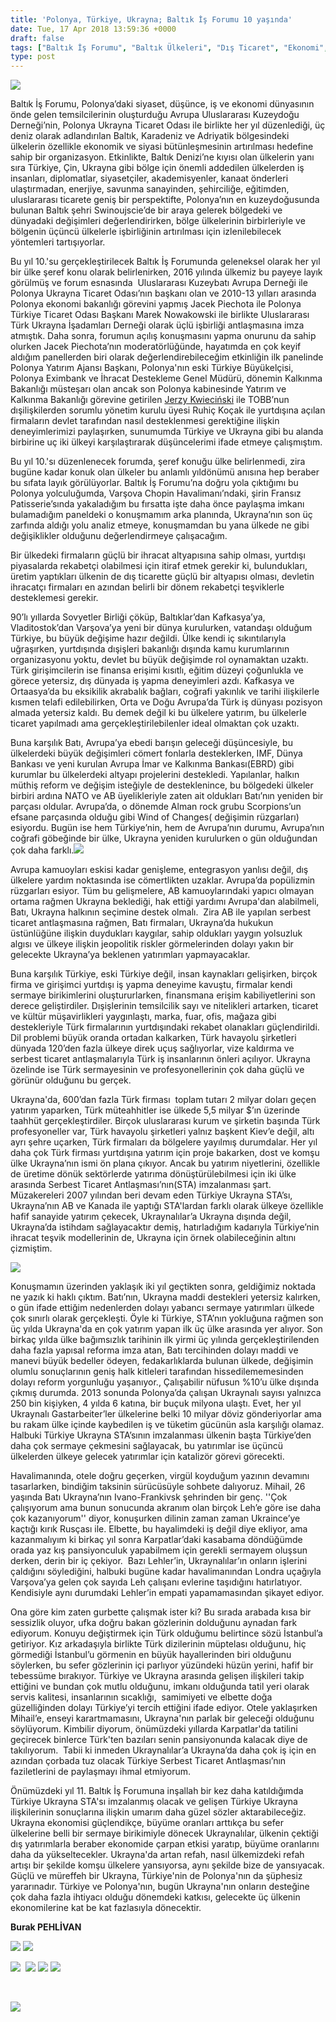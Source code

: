 ```yaml
---
title: 'Polonya, Türkiye, Ukrayna; Baltık İş Forumu 10 yaşında'
date: Tue, 17 Apr 2018 13:59:36 +0000
draft: false
tags: ["Baltık İş Forumu", "Baltık Ülkeleri", "Dış Ticaret", "Ekonomi", "Genel", "Polonya", "TUİD", "TUİD (Türk Ukrayna İşadamları Derneği)", "Ukrayna", "Ukrayna Dış İlişkileri", "Uluslarası İlişkiler"]
type: post
---
```


![](http://burakpehlivan.org/wp-content/uploads/2018/04/MG_1640-1.jpg)




Baltık İş Forumu, Polonya’daki siyaset, düşünce, iş ve ekonomi dünyasının önde gelen temsilcilerinin oluşturduğu Avrupa Uluslararası Kuzeydoğu Derneği’nin, Polonya Ukrayna Ticaret Odası ile birlikte her yıl düzenlediği, üç deniz olarak adlandırılan Baltık, Karadeniz ve Adriyatik bölgesindeki ülkelerin özellikle ekonomik ve siyasi bütünleşmesinin artırılması hedefine sahip bir organizasyon. Etkinlikte, Baltık Denizi’ne kıyısı olan ülkelerin yanı sıra Türkiye, Çin, Ukrayna gibi bölge için önemli addedilen ülkelerden iş insanları, diplomatlar, siyasetçiler, akademisyenler, kanaat önderleri ulaştırmadan, enerjiye, savunma sanayinden, şehirciliğe, eğitimden, uluslararası ticarete geniş bir perspektifte, Polonya’nın en kuzeydoğusunda bulunan Baltık şehri Swinoujscie’de bir araya gelerek bölgedeki ve dünyadaki değişimleri değerlendirirken, bölge ülkelerinin birbirleriyle ve bölgenin üçüncü ülkelerle işbirliğinin artırılması için izlenilebilecek yöntemleri tartışıyorlar.





Bu yıl 10.'su gerçekleştirilecek Baltık İş Forumunda geleneksel olarak her yıl bir ülke şeref konu olarak belirlenirken, 2016 yılında ülkemiz bu payeye layık görülmüş ve forum esnasında  Uluslararası Kuzeybatı Avrupa Derneği ile Polonya Ukrayna Ticaret Odası’nın başkanı olan ve 2010-13 yılları arasında Polonya ekonomi bakanlığı görevini yapmış Jacek Piechota ile Polonya Türkiye Ticaret Odası Başkanı Marek Nowakowski ile birlikte Uluslararası Türk Ukrayna İşadamları Derneği olarak üçlü işbirliği antlaşmasına imza atmıştık. Daha sonra, forumun açılış konuşmasını yapma onurunu da sahip olurken Jacek Piechota’nın moderatörlüğünde, hayatımda en çok keyif aldığım panellerden biri olarak değerlendirebileceğim etkinliğin ilk panelinde Polonya Yatırım Ajansı Başkanı, Polonya'nın eski Türkiye Büyükelçisi, Polonya Eximbank ve İhracat Destekleme Genel Müdürü, dönemin Kalkınma Bakanlığı müsteşarı olan ancak son Polonya kabinesinde Yatırım ve Kalkınma Bakanlığı görevine getirilen [Jerzy Kwieciński](https://www.facebook.com/jerzy.kwiecinski.12) ile TOBB’nun dışilişkilerden sorumlu yönetim kurulu üyesi Ruhiç Koçak ile yurtdışına açılan firmaların devlet tarafından nasıl desteklenmesi gerektiğine ilişkin deneyimlerimizi paylaşırken, sunumumda Türkiye ve Ukrayna gibi bu alanda birbirine uç iki ülkeyi karşılaştırarak düşüncelerimi ifade etmeye çalışmıştım.




Bu yıl 10.'sı düzenlenecek forumda, şeref konuğu ülke belirlenmedi, zira bugüne kadar konuk olan ülkeler bu anlamlı yıldönümü anısına hep beraber bu sıfata layık görülüyorlar. Baltık İş Forumu’na doğru yola çıktığımı bu Polonya yolculuğumda, Varşova Chopin Havalimanı’ndaki, şirin Fransız Patisserie’sında yakaladığım bu fırsatta işte daha önce paylaşma imkanı bulamadığım paneldeki o konuşmamım arka planında, Ukrayna’nın son üç zarfında aldığı yolu analiz etmeye, konuşmamdan bu yana ülkede ne gibi değişiklikler olduğunu değerlendirmeye çalışacağım.




Bir ülkedeki firmaların güçlü bir ihracat altyapısına sahip olması, yurtdışı piyasalarda rekabetçi olabilmesi için itiraf etmek gerekir ki, bulundukları, üretim yaptıkları ülkenin de dış ticarette güçlü bir altyapısı olması, devletin ihracatçı firmaları en azından belirli bir dönem rekabetçi teşviklerle desteklemesi gerekir.




90’lı yıllarda Sovyetler Birliği çöküp, Baltıklar’dan Kafkasya’ya, Vladitostok’dan Varşova’ya yeni bir dünya kurulurken, vatandaşı olduğum Türkiye, bu büyük değişime hazır değildi. Ülke kendi iç sıkıntılarıyla uğraşırken, yurtdışında dışişleri bakanlığı dışında kamu kurumlarının organizasyonu yoktu, devlet bu büyük değişimde rol oynamaktan uzaktı. Türk girişimcilerin ise finansa erişimi kısıtlı, eğitim düzeyi çoğunlukla ve görece yetersiz, dış dünyada iş yapma deneyimleri azdı. Kafkasya ve Ortaasya’da bu eksikilik akrabalık bağları, coğrafi yakınlık ve tarihi ilişkilerle kısmen telafi edilebilirken, Orta ve Doğu Avrupa’da Türk iş dünyası pozisyon almada yetersiz kaldı. Bu demek değil ki bu ülkelere yatırım, bu ülkelerle ticaret yapılmadı ama gerçekleştirilebilenler ideal olmaktan çok uzaktı.




Buna karşılık Batı, Avrupa’ya ebedi barışın geleceği düşüncesiyle, bu ülkelerdeki büyük değişimleri cömert fonlarla desteklerken, IMF, Dünya Bankası ve yeni kurulan Avrupa İmar ve Kalkınma Bankası(EBRD) gibi kurumlar bu ülkelerdeki altyapı projelerini destekledi. Yapılanlar, halkın müthiş reform ve değişim isteğiyle de desteklenince, bu bölgedeki ülkeler birbiri ardına NATO ve AB üyelikleriyle zaten ait oldukları Batı’nın yeniden bir parçası oldular. Avrupa’da, o dönemde Alman rock grubu Scorpions’un efsane parçasında olduğu gibi Wind of Changes( değişimin rüzgarları) esiyordu. Bugün ise hem Türkiye’nin, hem de Avrupa’nın durumu, Avrupa’nın coğrafi göbeğinde bir ülke, Ukrayna yeniden kurulurken o gün olduğundan çok daha farklı.![](http://burakpehlivan.org/wp-content/uploads/2018/04/MG_1363.jpg)




Avrupa kamuoyları eskisi kadar genişleme, entegrasyon yanlısı değil, dış ülkelere yardım noktasında ise cömertlikten uzaklar. Avrupa’da popülizmin rüzgarları esiyor. Tüm bu gelişmelere, AB kamuoylarındaki yapıcı olmayan ortama rağmen Ukrayna beklediği, hak ettiği yardımı Avrupa'dan alabilmeli, Batı, Ukrayna halkının seçimine destek olmalı.  Zira AB ile yapılan serbest ticaret antlaşmasına rağmen, Batı firmaları, Ukrayna’da hukukun üstünlüğüne ilişkin duydukları kaygılar, sahip oldukları yaygın yolsuzluk algısı ve ülkeye ilişkin jeopolitik riskler görmelerinden dolayı yakın bir gelecekte Ukrayna’ya beklenen yatırımları yapmayacaklar.




Buna karşılık Türkiye, eski Türkiye değil, insan kaynakları gelişirken, birçok firma ve girişimci yurtdışı iş yapma deneyime kavuştu, firmalar kendi sermaye birikimlerini oluştururlarken, finansmana erişim kabiliyetlerini son derece geliştirdiler. Dışişlerinin temsilcilik sayı ve nitelikleri artarken, ticaret ve kültür müşavirlikleri yaygınlaştı, marka, fuar, ofis, mağaza gibi destekleriyle Türk firmalarının yurtdışındaki rekabet olanakları güçlendirildi. Dil problemi büyük oranda ortadan kalkarken, Türk havayolu şirketleri dünyada 120’den fazla ülkeye direk uçuş sağlıyorlar, vize kaldırma ve serbest ticaret antlaşmalarıyla Türk iş insanlarının önleri açılıyor. Ukrayna özelinde ise Türk sermayesinin ve profesyonellerinin çok daha güçlü ve görünür olduğunu bu gerçek.





Ukrayna'da, 600’dan fazla Türk firması  toplam tutarı 2 milyar doları geçen yatırım yaparken, Türk müteahhitler ise ülkede 5,5 milyar $’ın üzerinde taahhüt gerçekleştirdiler. Birçok uluslararası kurum ve şirketin başında Türk profesyoneller var, Türk havayolu şirketleri yalnız başkent Kiev’e değil, altı ayrı şehre uçarken, Türk firmaları da bölgelere yayılmış durumdalar. Her yıl daha çok Türk firması yurtdışına yatırım için proje bakarken, dost ve komşu ülke Ukrayna’nın ismi ön plana çıkıyor. Ancak bu yatırım niyetlerini, özellikle de üretime dönük sektörlerde yatırıma dönüştürülebilmesi için iki ülke arasında Serbest Ticaret Antlaşması’nın(STA) imzalanması şart. Müzakereleri 2007 yılından beri devam eden Türkiye Ukrayna STA’sı, Ukrayna’nın AB ve Kanada ile yaptığı STA'lardan farklı olarak ülkeye özellikle hafif sanayide yatırım çekecek, Ukraynalılar’a Ukrayna dışında değil, Ukrayna’da istihdam sağlayacaktır demiş, hatırladığım kadarıyla Türkiye’nin ihracat teşvik modellerinin de, Ukrayna için örnek olabileceğinin altını çizmiştim.



![](http://burakpehlivan.org/wp-content/uploads/2018/04/MG_1481.jpg)


Konuşmamın üzerinden yaklaşık iki yıl geçtikten sonra, geldiğimiz noktada ne yazık ki haklı çıktım. Batı’nın, Ukrayna maddi destekleri yetersiz kalırken, o gün ifade ettiğim nedenlerden dolayı yabancı sermaye yatırımları ülkede çok sınırlı olarak gerçekleşti. Öyle ki Türkiye, STA’nın yokluğuna rağmen son üç yılda Ukrayna'da en çok yatırım yapan ilk üç ülke arasında yer alıyor. Son birkaç yılda ülke bağımsızlık tarihinin ilk yirmi üç yılında gerçekleştirilenden daha fazla yapısal reforma imza atan, Batı tercihinden dolayı maddi ve manevi büyük bedeller ödeyen, fedakarlıklarda bulunan ülkede, değişimin olumlu sonuçlarının geniş halk kitleleri tarafından hissedilememesinden dolayı reform yorgunluğu yaşanıyor., Çalışabilir nüfusun %10’u ülke dışında çıkmış durumda. 2013 sonunda Polonya’da çalışan Ukraynalı sayısı yalnızca 250 bin kişiyken, 4 yılda 6 katına, bir buçuk milyona ulaştı. Evet, her yıl Ukraynalı Gastarbeiter’ler ülkelerine belki 10 milyar döviz gönderiyorlar ama bu rakam ülke içinde kaybedilen iş ve tüketim gücünün asla karşılığı olamaz. Halbuki Türkiye Ukrayna STA’sının imzalanması ülkenin başta Türkiye’den daha çok sermaye çekmesini sağlayacak, bu yatırımlar ise üçüncü ülkelerden ülkeye gelecek yatırımlar için katalizör görevi görecekti.




Havalimanında, otele doğru geçerken, virgül koyduğum yazının devamını tasarlarken, bindiğim taksinin sürücüsüyle sohbete dalıyoruz. Mihail, 26 yaşında Batı Ukrayna’nın Ivano-Frankivsk şehrinden bir genç. ''Çok çalışıyorum ama bunun sonucunda akranım olan birçok Leh’e göre ise daha çok kazanıyorum'' diyor, konuşurken dilinin zaman zaman Ukraince’ye kaçtığı kırık Rusçası ile. Elbette, bu hayalimdeki iş değil diye ekliyor, ama kazanmalıyım ki birkaç yıl sonra Karpatlar’daki kasabama döndüğümde orada yaz kış pansiyonculuk yapabilmem için gerekli sermayem oluşsun derken, derin bir iç çekiyor.  Bazı Lehler’in, Ukraynalılar’ın onların işlerini çaldığını söylediğini, halbuki bugüne kadar havalimanından Londra uçağıyla Varşova’ya gelen çok sayıda Leh çalışanı evlerine taşıdığını hatırlatıyor. Kendisiyle aynı durumdaki Lehler’in empati yapamamasından şikayet ediyor.




Ona göre kim zaten gurbette çalışmak ister ki? Bu sırada arabada kısa bir sessizlik oluyor, ufka doğru bakan gözlerinin dolduğunu aynadan fark ediyorum. Konuyu değiştirmek için Türk olduğumu belirtince sözü İstanbul’a getiriyor. Kız arkadaşıyla birlikte Türk dizilerinin müptelası olduğunu, hiç görmediği İstanbul’u görmenin en büyük hayallerinden biri olduğunu söylerken, bu sefer gözlerinin içi parlıyor yüzündeki hüzün yerini, hafif bir tebessüme bırakıyor. Türkiye ve Ukrayna arasında gelişen ilişkileri takip ettiğini ve bundan çok mutlu olduğunu, imkanı olduğunda tatil yeri olarak servis kalitesi, insanlarının sıcaklığı,  samimiyeti ve elbette doğa güzelliğinden dolayı Türkiye’yi tercih ettiğini ifade ediyor. Otele yaklaşırken Mihail’e, enseyi karartmamasını, Ukrayna'nın parlak bir geleceği olduğunu söylüyorum. Kimbilir diyorum, önümüzdeki yıllarda Karpatlar'da tatilini geçirecek binlerce Türk'ten bazıları senin pansiyonunda kalacak diye de takılıyorum.  Tabii ki inmeden Ukraynalılar’a Ukrayna’da daha çok iş için en azından çorbada tuz olacak Türkiye Serbest Ticaret Antlaşması’nın faziletlerini de paylaşmayı ihmal etmiyorum. 




Önümüzdeki yıl 11. Baltık İş Forumuna inşallah bir kez daha katıldığımda Türkiye Ukrayna STA'sı imzalanmış olacak ve gelişen Türkiye Ukrayna ilişkilerinin sonuçlarına ilişkin umarım daha güzel sözler aktarabileceğiz. Ukrayna ekonomisi güçlendikçe, büyüme oranları arttıkça bu sefer ülkelerine belli bir sermaye birikimiyle dönecek Ukraynalılar, ülkenin çektiği dış yatırımlarla beraber ekonomide çarpan etkisi yaratıp, büyüme oranlarını daha da yükseltecekler. Ukrayna'da artan refah, nasıl ülkemizdeki refah artışı bir şekilde komşu ülkelere yansıyorsa, aynı şekilde bize de yansıyacak. Güçlü ve müreffeh bir Ukrayna, Türkiye'nin de Polonya'nın da şüphesiz yararınadır. Türkiye ve Polonya'nın, bugün Ukrayna'nın onların desteğine çok daha fazla ihtiyacı olduğu dönemdeki katkısı, gelecekte üç ülkenin ekonomilerine kat be kat fazlasıyla dönecektir. 


**Burak PEHLİVAN**

![](http://burakpehlivan.org/wp-content/uploads/2018/04/MG_1572.jpg) ![](http://burakpehlivan.org/wp-content/uploads/2018/04/MG_1641.jpg)

![](http://burakpehlivan.org/wp-content/uploads/2018/04/MG_1392.jpg)  ![](http://burakpehlivan.org/wp-content/uploads/2018/04/MG_1411.jpg) ![](http://burakpehlivan.org/wp-content/uploads/2018/04/MG_1471.jpg) ![](http://burakpehlivan.org/wp-content/uploads/2018/04/MG_1477.jpg)

 

![](http://burakpehlivan.org/wp-content/uploads/2018/04/MG_1483.jpg)